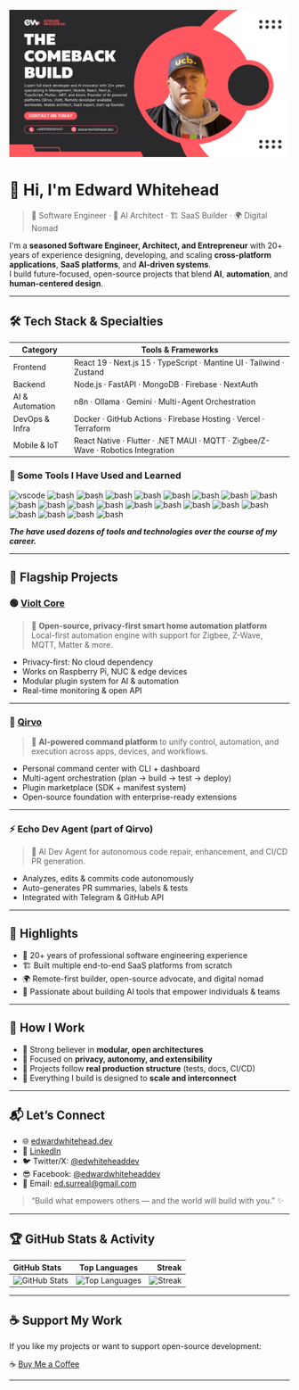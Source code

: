 ![Edward Whitehead Dev Works](https://github.com/edwardwhiteheaddev/edwardwhitehead.github.io/blob/main/public/assets/images/og-image.png?raw=true "Edward Whitehead Dev Works")

# 👋 Hi, I'm Edward Whitehead

> 🚀 Software Engineer · 🧠 AI Architect · 🏗️ SaaS Builder · 🌍 Digital Nomad

I'm a **seasoned Software Engineer, Architect, and Entrepreneur** with 20+ years of experience designing, developing, and scaling **cross-platform applications**, **SaaS platforms**, and **AI-driven systems**.  
I build future-focused, open-source projects that blend **AI**, **automation**, and **human-centered design**.

---

## 🛠️ Tech Stack & Specialties

| Category            | Tools & Frameworks                                                                                     |
|----------------------|----------------------------------------------------------------------------------------------------------|
| Frontend             | React 19 · Next.js 15 · TypeScript · Mantine UI · Tailwind · Zustand                                     |
| Backend              | Node.js · FastAPI · MongoDB · Firebase · NextAuth                                                        |
| AI & Automation      | n8n · Ollama · Gemini · Multi-Agent Orchestration                                        |
| DevOps & Infra       | Docker · GitHub Actions · Firebase Hosting · Vercel · Terraform                                        |
| Mobile & IoT         | React Native · Flutter · .NET MAUI · MQTT · Zigbee/Z-Wave · Robotics Integration                        |

### 🚀 Some Tools I Have Used and Learned
<p align="left">
<img src="https://cdn.jsdelivr.net/gh/devicons/devicon/icons/vscode/vscode-original.svg" alt="vscode" width="25" height="25"/> 
<img src="https://cdn.jsdelivr.net/gh/devicons/devicon/icons/nextjs/nextjs-original.svg" alt="bash" width="25" height="25"/> 
<img src="https://cdn.jsdelivr.net/gh/devicons/devicon/icons/android/android-original.svg" alt="bash" width="25" height="25"/> 
<img src="https://cdn.jsdelivr.net/gh/devicons/devicon/icons/androidstudio/androidstudio-original.svg" alt="bash" width="25" height="25"/> 
<img src="https://cdn.jsdelivr.net/gh/devicons/devicon/icons/azure/azure-original.svg" alt="bash" width="25" height="25"/> 
<img src="https://cdn.jsdelivr.net/gh/devicons/devicon/icons/azuredevops/azuredevops-original.svg" alt="bash" width="25" height="25"/> 
<img src="https://cdn.jsdelivr.net/gh/devicons/devicon/icons/canva/canva-original.svg" alt="bash" width="25" height="25"/> 
<img src="https://cdn.jsdelivr.net/gh/devicons/devicon/icons/css3/css3-original.svg" alt="bash" width="25" height="25"/> 
<img src="https://cdn.jsdelivr.net/gh/devicons/devicon/icons/dart/dart-original.svg" alt="bash" width="25" height="25"/> 
<img src="https://cdn.jsdelivr.net/gh/devicons/devicon/icons/fastapi/fastapi-original.svg" alt="bash" width="25" height="25"/> 
<img src="https://cdn.jsdelivr.net/gh/devicons/devicon/icons/figma/figma-original.svg" alt="bash" width="25" height="25"/> 
<img src="https://cdn.jsdelivr.net/gh/devicons/devicon/icons/firebase/firebase-original.svg" alt="bash" width="25" height="25"/> 
<img src="https://cdn.jsdelivr.net/gh/devicons/devicon/icons/flutter/flutter-original.svg" alt="bash" width="25" height="25"/> 
<img src="https://cdn.jsdelivr.net/gh/devicons/devicon/icons/html5/html5-original.svg" alt="bash" width="25" height="25"/> 
<img src="https://cdn.jsdelivr.net/gh/devicons/devicon/icons/javascript/javascript-original.svg" alt="bash" width="25" height="25"/> 
<img src="https://cdn.jsdelivr.net/gh/devicons/devicon/icons/kotlin/kotlin-original.svg" alt="bash" width="25" height="25"/> 
<img src="https://cdn.jsdelivr.net/gh/devicons/devicon/icons/mongodb/mongodb-original.svg" alt="bash" width="25" height="25"/>
<img src="https://cdn.jsdelivr.net/gh/devicons/devicon/icons/nodejs/nodejs-original.svg" alt="bash" width="25" height="25"/> 
<img src="https://cdn.jsdelivr.net/gh/devicons/devicon/icons/npm/npm-original.svg" alt="bash" width="25" height="25"/> 
<img src="https://cdn.jsdelivr.net/gh/devicons/devicon/icons/python/python-original.svg" alt="bash" width="25" height="25"/> 
<img src="https://cdn.jsdelivr.net/gh/devicons/devicon/icons/react/react-original.svg" alt="bash" width="25" height="25"/> 
<img src="https://cdn.jsdelivr.net/gh/devicons/devicon/icons/typescript/typescript-original.svg" alt="bash" width="25" height="25"/> 
</p>

***The have used dozens of tools and technologies over the course of my career.***

---

## 🧠 Flagship Projects

### 🟢 [Violt Core](https://github.com/violt-app/violt-core)
> 🏡 **Open-source, privacy-first smart home automation platform**  
Local-first automation engine with support for Zigbee, Z-Wave, MQTT, Matter & more.

- Privacy-first: No cloud dependency  
- Works on Raspberry Pi, NUC & edge devices  
- Modular plugin system for AI & automation  
- Real-time monitoring & open API

---

### 🧰 [Qirvo](https://github.com/qirvo)
> 🧭 **AI-powered command platform** to unify control, automation, and execution across apps, devices, and workflows.

- Personal command center with CLI + dashboard  
- Multi-agent orchestration (plan → build → test → deploy)  
- Plugin marketplace (SDK + manifest system)  
- Open-source foundation with enterprise-ready extensions

---

### ⚡ Echo Dev Agent (part of Qirvo)
> 🤖 AI Dev Agent for autonomous code repair, enhancement, and CI/CD PR generation.

- Analyzes, edits & commits code autonomously  
- Auto-generates PR summaries, labels & tests  
- Integrated with Telegram & GitHub API

---

## 🌟 Highlights

- 🧠 20+ years of professional software engineering experience  
- 🏗️ Built multiple end-to-end SaaS platforms from scratch  
- 🌍 Remote-first builder, open-source advocate, and digital nomad  
- 🤝 Passionate about building AI tools that empower individuals & teams

---

## 🧩 How I Work

- 🔸 Strong believer in **modular, open architectures**  
- 🔸 Focused on **privacy, autonomy, and extensibility**  
- 🔸 Projects follow **real production structure** (tests, docs, CI/CD)  
- 🔸 Everything I build is designed to **scale and interconnect**

---

## 📬 Let’s Connect

- 🌐 [edwardwhitehead.dev](https://edwardwhitehead.dev)
- 💼 [LinkedIn](https://www.linkedin.com/in/edwardwhiteheaddev)
- 🐦 Twitter/X: [@edwhiteheaddev](https://twitter.com/edwhiteheaddev)
- 😎 Facebook: [@edwardwhiteheaddev](https://facebook.com/edwardwhiteheaddev)
- 💌 Email: ed.surreal@gmail.com

> “Build what empowers others — and the world will build with you.” ✨

---

## 🏆 GitHub Stats & Activity

| GitHub Stats      | Top Languages | Streak     |
| :---        |    :----:   |          ---: |
| ![GitHub Stats](https://github-readme-stats.vercel.app/api?username=edwardwhiteheaddev&show_icons=true&theme=tokyonight)      | ![Top Languages](https://github-readme-stats.vercel.app/api/top-langs/?username=edwardwhiteheaddev&layout=compact&theme=tokyonight)       | ![Streak](https://github-readme-streak-stats.herokuapp.com/?user=edwardwhiteheaddev&theme=tokyonight)   |

---

## ☕ Support My Work

If you like my projects or want to support open-source development:

☕ [Buy Me a Coffee](https://www.buymeacoffee.com/edwardwhiteheaddev)

---

